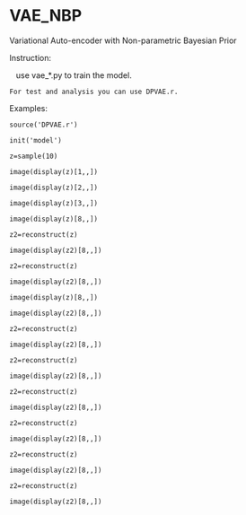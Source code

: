 # VAE_NBP
Variational Auto-encoder with Non-parametric Bayesian Prior 

Instruction:
    
    use vae_*.py to train the model.

    For test and analysis you can use DPVAE.r. 

Examples:

    source('DPVAE.r')

    init('model')

    z=sample(10)

    image(display(z)[1,,])

    image(display(z)[2,,])

    image(display(z)[3,,])
    
    image(display(z)[8,,])
    
    z2=reconstruct(z)
    
    image(display(z2)[8,,])
    
    z2=reconstruct(z)
    
    image(display(z2)[8,,])
    
    image(display(z)[8,,])
    
    image(display(z2)[8,,])
    
    z2=reconstruct(z)
    
    image(display(z2)[8,,])
    
    z2=reconstruct(z)
    
    image(display(z2)[8,,])
    
    z2=reconstruct(z)
    
    image(display(z2)[8,,])
    
    z2=reconstruct(z)
    
    image(display(z2)[8,,])
    
    z2=reconstruct(z)
    
    image(display(z2)[8,,])
    
    z2=reconstruct(z)
    
    image(display(z2)[8,,])
